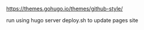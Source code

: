https://themes.gohugo.io/themes/github-style/

run using hugo server
deploy.sh to update pages site 